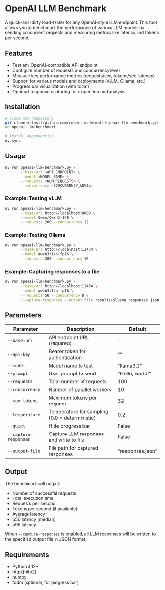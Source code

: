 # OpenAI LLM Benchmark

A quick-and-dirty load-tester for any OpenAI-style LLM endpoint. This tool allows you to benchmark the performance of various LLM models by sending concurrent requests and measuring metrics like latency and tokens per second.

## Features

- Test any OpenAI-compatible API endpoint
- Configure number of requests and concurrency level
- Measure key performance metrics (requests/sec, tokens/sec, latency)
- Support for various models and deployments (vLLM, Ollama, etc.)
- Progress bar visualization (with tqdm)
- Optional response capturing for inspection and analysis

## Installation

```bash
# Clone the repository
git clone https://github.com/robert-mcdermott/openai-llm-benchmark.git
cd openai-llm-benchmark

# Install dependencies
uv sync
```

## Usage

```bash
uv run openai-llm-benchmark.py \
       --base-url <API_ENDPOINT> \
       --model <MODEL_NAME> \
       --requests <NUM_REQUESTS> \
       --concurrency <CONCURRENCY_LEVEL>
```

### Example: Testing vLLM

```bash
uv run openai-llm-benchmark.py \
       --base-url http://localhost:8000 \
       --model Qwen/Qwen3-14B \
       --requests 200 --concurrency 12
```

### Example: Testing Ollama

```bash
uv run openai-llm-benchmark.py \
       --base-url http://localhost:11434 \
       --model qwen3:14b-fp16 \
       --requests 200 --concurrency 16
```

### Example: Capturing responses to a file

```bash
uv run openai-llm-benchmark.py \
       --base-url http://localhost:11434 \
       --model qwen3:14b-fp16 \
       --requests 50 --concurrency 8 \
       --capture-responses --output-file results/ollama_responses.json
```

## Parameters

| Parameter | Description | Default |
|-----------|-------------|---------|
| `--base-url` | API endpoint URL (required) | - |
| `--api-key` | Bearer token for authentication | "" |
| `--model` | Model name to test | "llama3.2" |
| `--prompt` | User prompt to send | "Hello, world!" |
| `--requests` | Total number of requests | 100 |
| `--concurrency` | Number of parallel workers | 10 |
| `--max-tokens` | Maximum tokens per request | 32 |
| `--temperature` | Temperature for sampling (0.0 = deterministic) | 0.2 |
| `--quiet` | Hide progress bar | False |
| `--capture-responses` | Capture LLM responses and write to file | False |
| `--output-file` | File path for captured responses | "responses.json" |

## Output

The benchmark will output:
- Number of successful requests
- Total execution time
- Requests per second
- Tokens per second (if available)
- Average latency
- p50 latency (median)
- p95 latency

When `--capture-responses` is enabled, all LLM responses will be written to the specified output file in JSON format.

## Requirements

- Python 3.12+
- httpx[http2]
- numpy
- tqdm (optional, for progress bar)
